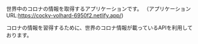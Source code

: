 世界中のコロナの情報を取得するアプリケーションです。
（アプリケーションURL:https://cocky-volhard-6950f2.netlify.app/)

コロナの情報を習得するために、世界のコロナ情報が載っているAPIを利用しております。
